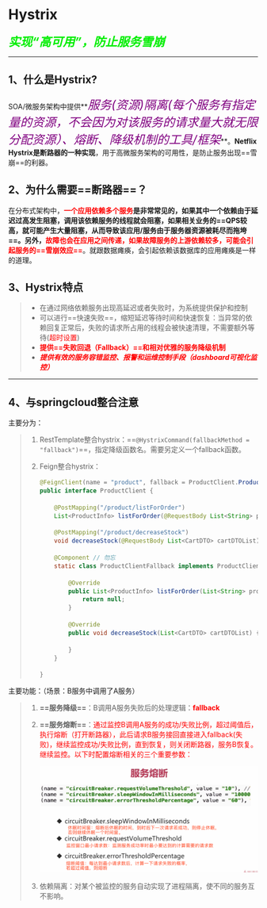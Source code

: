 # Hystrix

***<font color='gree' size=5>实现“高可用”，防止服务雪崩</font>***

------



## 1、什么是Hystrix?

SOA/微服务架构中提供**<font color='purple' size=5>*服务(资源)隔离(每个服务有指定量的资源，不会因为对该服务的请求量大就无限分配资源）、熔断、降级机制的工具/框架*</font>**。**Netflix Hystrix是断路器的一种实现**，用于高微服务架构的可用性，是防止服务出现==雪崩==的利器。



## 2、为什么需要==断路器==？

在分布式架构中，**<font color='red'>一个应用依赖多个服务</font>**是非常常见的，如果其中一个依赖由于延迟过高发生阻塞，调用该依赖服务的线程就会阻塞，如果相关业务的==QPS较高，就可能产生大量阻塞，从而导致该应用/服务由于服务器资源被耗尽而拖垮==。另外，**<font color='red'>故障也会在应用之间传递，如果故障服务的上游依赖较多，可能会引起服务的==雪崩效应==</font>**。就跟数据瘫痪，会引起依赖该数据库的应用瘫痪是一样的道理。



## 3、Hystrix特点



> - 在通过网络依赖服务出现高延迟或者失败时，为系统提供保护和控制
> - 可以进行==快速失败==，缩短延迟等待时间和快速恢复：当异常的依赖回复正常后，失败的请求所占用的线程会被快速清理，不需要额外等待(<font color='red'>超时设置</font>)
> - <font color='red'>**提供==失败回退（Fallback）==和相对优雅的服务降级机制</font>**
> - **<font color='red'>*提供有效的服务容错监控、报警和运维控制手段（dashboard可视化监控）*</font>**

------



## 4、与springcloud整合注意

主要分为：

> 1. RestTemplate整合hystrix：==`@HystrixCommand(fallbackMethod = "fallback")`==，指定降级函数名。需要另定义一个fallback函数。
>
> 2. Feign整合hystrix：
>
>    ```java
>    @FeignClient(name = "product", fallback = ProductClient.ProductClientFallback.class)
>    public interface ProductClient {
>    
>        @PostMapping("/product/listForOrder")
>        List<ProductInfo> listForOrder(@RequestBody List<String> productIdList);
>    
>        @PostMapping("/product/decreaseStock")
>        void decreaseStock(@RequestBody List<CartDTO> cartDTOList);
>    
>        @Component // 勿忘
>        static class ProductClientFallback implements ProductClient{
>    
>            @Override
>            public List<ProductInfo> listForOrder(List<String> productIdList) {
>                return null;
>            }
>    
>            @Override
>            public void decreaseStock(List<CartDTO> cartDTOList) {
>    
>            }
>        }
>    
>    }
>    ```



主要功能：（场景：B服务中调用了A服务）

> 1. **==服务降级==**：B调用A服务失败后的处理逻辑：<font color='red'>**fallback**</font>
>
> 2. **==服务熔断==**：<font color='red'>通过监控B调用A服务的成功/失败比例，超过阈值后，执行熔断（打开断路器），此后请求B服务接回直接进入fallback(失败)，继续监控成功/失败比例，直到恢复，则关闭断路器，服务B恢复。继续监控。以下时配置熔断相关的三个重要参数：</font>
>
>    ![image-20200109150602588](../PicSource/image-20200109150602588.png)
>
> 3. 依赖隔离：对某个被监控的服务自动实现了进程隔离，使不同的服务互不影响。